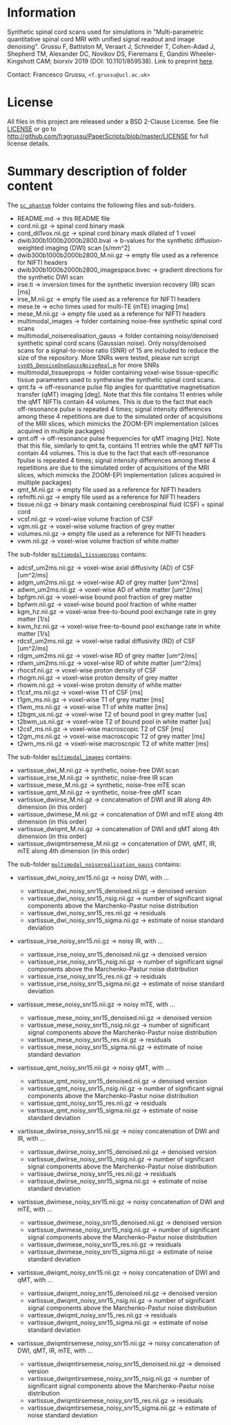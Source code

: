 # Information
Synthetic spinal cord scans used for simulations in "Multi-parametric quantitative spinal cord MRI with unified signal readout and image denoising". Grussu F, Battiston M, Veraart J, Schneider T, Cohen-Adad J, Shepherd TM, Alexander DC, Novikov DS, Fieremans E, Gandini Wheeler-Kingshott CAM; biorxiv 2019 (DOI: 10.1101/859538). Link to preprint [here](http://doi.org/10.1101/859538).


Contact: Francesco Grussu, `<f.grussu@ucl.ac.uk>`


# License
All files in this project are released under a BSD 2-Clause License.
See file [LICENSE](http://github.com/fragrussu/PaperScripts/blob/master/LICENSE) or go to http://github.com/fragrussu/PaperScripts/blob/master/LICENSE for full license details.


# Summary description of folder content
The [`sc_phantom`](http://github.com/fragrussu/PaperScripts/tree/master/sc_unireadout/sc_phantom) folder contains the following files and sub-folders.

* README.md -> this README file
* cord.nii.gz -> spinal cord binary mask
* cord_dil1vox.nii.gz -> spinal cord binary mask dilated of 1 voxel
* dwib300b1000b2000b2800.bval -> b-values for the synthetic diffusion-weighted imaging (DWI) scan [s/mm^2]
* dwib300b1000b2000b2800_M.nii.gz -> empty file used as a reference for NIFTI headers
* dwib300b1000b2000b2800_imagespace.bvec -> gradient directions for the synthetic DWI scan
* irse.ti -> inversion times for the synthetic inversion recovery (IR) scan [ms]
* irse_M.nii.gz -> empty file used as a reference for NIFTI headers
* mese.te -> echo times used for multi-TE (mTE) imaging [ms]
* mese_M.nii.gz -> empty file used as a reference for NIFTI headers
* multimodal_images -> folder containing noise-free synthetic spinal cord scans
* multimodal_noiserealisation_gauss -> folder containing noisy/denoised synthetic spinal cord scans (Gaussian noise). Only noisy/denoised scans for a signal-to-noise ratio (SNR) of 15 are included to reduce the size of the repository. More SNRs were tested, please run script [`syn05_DenoiseOneGaussNoiseReal.m`](https://github.com/fragrussu/PaperScripts/blob/master/sc_unireadout/simulations/syn05_DenoiseOneGaussNoiseReal.m) for more SNRs
* multimodal_tissueprops -> folder containing voxel-wise tissue-specific tissue parameters used to synthesise the synthetic spinal cord scans.
* qmt.fa -> off-resonance pulse flip angles for quantitative magnetisation transfer (qMT) imaging [deg]. Note that this file contains 11 entries while the qMT NIFTIs contain 44 volumes. This is due to the fact that each off-resonance pulse is repeated 4 times; signal intensity differences among these 4 repetitions are due to the simulated order of acquisitions of the MRI slices, which mimicks the ZOOM-EPI implementation (slices acquired in multiple packages)
* qmt.off -> off-resonance pulse frequencies for qMT imaging [Hz]. Note that this file, similarly to qmt.fa, contains 11 entries while the qMT NIFTIs contain 44 volumes. This is due to the fact that each off-resonance fpulse is repeated 4 times; signal intensity differences among these 4 repetitions are due to the simulated order of acquisitions of the MRI slices, which mimicks the ZOOM-EPI implementation (slices acquired in multiple packages)
* qmt_M.nii.gz -> empty file used as a reference for NIFTI headers
* refnifti.nii.gz -> empty file used as a reference for NIFTI headers
* tissue.nii.gz -> binary mask containing cerebrospinal fluid (CSF) + spinal cord
* vcsf.nii.gz -> voxel-wise volume fraction of CSF
* vgm.nii.gz -> voxel-wise volume fraction of grey matter
* volumes.nii.gz -> empty file used as a reference for NIFTI headers
* vwm.nii.gz -> voxel-wise volume fraction of white matter




The sub-folder [`multimodal_tissueprops`](http://github.com/fragrussu/PaperScripts/tree/master/sc_unireadout/sc_phantom/multimodal_tissueprops) contains:
* adcsf_um2ms.nii.gz -> voxel-wise axial diffusivity (AD) of CSF [um^2/ms]
* adgm_um2ms.nii.gz -> voxel-wise AD of grey matter [um^2/ms]
* adwm_um2ms.nii.gz -> voxel-wise AD of white matter [um^2/ms]
* bpfgm.nii.gz -> voxel-wise bound pool fraction of grey matter
* bpfwm.nii.gz -> voxel-wise bound pool fraction of white matter
* kgm_hz.nii.gz -> voxel-wise free-to-bound pool exchange rate in grey matter [1/s]
* kwm_hz.nii.gz -> voxel-wise free-to-bound pool exchange rate in white matter [1/s]
* rdcsf_um2ms.nii.gz -> voxel-wise radial diffusivity (RD) of CSF [um^2/ms]
* rdgm_um2ms.nii.gz -> voxel-wise RD of grey matter [um^2/ms]
* rdwm_um2ms.nii.gz -> voxel-wise RD of white matter [um^2/ms]
* rhocsf.nii.gz -> voxel-wise proton density of CSF
* rhogm.nii.gz -> voxel-wise proton density of grey matter
* rhowm.nii.gz -> voxel-wise proton density of white matter
* t1csf_ms.nii.gz -> voxel-wise T1 of CSF [ms]
* t1gm_ms.nii.gz -> voxel-wise T1 of grey matter [ms]
* t1wm_ms.nii.gz -> voxel-wise T1 of white matter [ms]
* t2bgm_us.nii.gz -> voxel-wise T2 of bound pool in grey matter [us] 
* t2bwm_us.nii.gz -> voxel-wise T2 of bound pool in white matter [us]
* t2csf_ms.nii.gz -> voxel-wise macroscopic T2 of CSF [ms]
* t2gm_ms.nii.gz -> voxel-wise macroscopic T2 of grey matter [ms]
* t2wm_ms.nii.gz -> voxel-wise macroscopic T2 of white matter [ms]




The sub-folder [`multimodal_images`](http://github.com/fragrussu/PaperScripts/tree/master/sc_unireadout/sc_phantom/multimodal_images) contains:
* vartissue_dwi_M.nii.gz -> synthetic, noise-free DWI scan
* vartissue_irse_M.nii.gz -> synthetic, noise-free IR scan
* vartissue_mese_M.nii.gz -> synthetic, noise-free mTE scan
* vartissue_qmt_M.nii.gz -> synthetic, noise-free qMT scan
* vartissue_dwiirse_M.nii.gz -> concatenation of DWI and IR along 4th dimension (in this order)
* vartissue_dwimese_M.nii.gz -> concatenation of DWI and mTE along 4th dimension (in this order)
* vartissue_dwiqmt_M.nii.gz -> concatenation of DWI and qMT along 4th dimension (in this order)
* vartissue_dwiqmtirsemese_M.nii.gz -> concatenation of DWI, qMT, IR, mTE along 4th dimension (in this order)




The sub-folder [`multimodal_noiserealisation_gauss`](http://github.com/fragrussu/PaperScripts/tree/master/sc_unireadout/sc_phantom/multimodal_noiserealisation_gauss) contains:
* vartissue_dwi_noisy_snr15.nii.gz -> noisy DWI, with ...
    * vartissue_dwi_noisy_snr15_denoised.nii.gz -> denoised version
    * vartissue_dwi_noisy_snr15_nsig.nii.gz -> number of significant signal components above the Marchenko-Pastur noise distribution
    * vartissue_dwi_noisy_snr15_res.nii.gz -> residuals
    * vartissue_dwi_noisy_snr15_sigma.nii.gz -> estimate of noise standard deviation

* vartissue_irse_noisy_snr15.nii.gz -> noisy IR, with ...
    * vartissue_irse_noisy_snr15_denoised.nii.gz -> denoised version
    * vartissue_irse_noisy_snr15_nsig.nii.gz -> number of significant signal components above the Marchenko-Pastur noise distribution
    * vartissue_irse_noisy_snr15_res.nii.gz -> residuals
    * vartissue_irse_noisy_snr15_sigma.nii.gz -> estimate of noise standard deviation

* vartissue_mese_noisy_snr15.nii.gz -> noisy mTE, with ...
    * vartissue_mese_noisy_snr15_denoised.nii.gz -> denoised version
    * vartissue_mese_noisy_snr15_nsig.nii.gz  -> number of significant signal components above the Marchenko-Pastur noise distribution
    * vartissue_mese_noisy_snr15_res.nii.gz -> residuals
    * vartissue_mese_noisy_snr15_sigma.nii.gz -> estimate of noise standard deviation

* vartissue_qmt_noisy_snr15.nii.gz -> noisy qMT, with ...
    * vartissue_qmt_noisy_snr15_denoised.nii.gz -> denoised version
    * vartissue_qmt_noisy_snr15_nsig.nii.gz -> number of significant signal components above the Marchenko-Pastur noise distribution
    * vartissue_qmt_noisy_snr15_res.nii.gz -> residuals
    * vartissue_qmt_noisy_snr15_sigma.nii.gz -> estimate of noise standard deviation

* vartissue_dwiirse_noisy_snr15.nii.gz -> noisy concatenation of DWI and IR, with ...
    * vartissue_dwiirse_noisy_snr15_denoised.nii.gz -> denoised version
    * vartissue_dwiirse_noisy_snr15_nsig.nii.gz -> number of significant signal components above the Marchenko-Pastur noise distribution
    * vartissue_dwiirse_noisy_snr15_res.nii.gz -> residuals
    * vartissue_dwiirse_noisy_snr15_sigma.nii.gz -> estimate of noise standard deviation

* vartissue_dwimese_noisy_snr15.nii.gz -> noisy concatenation of DWI and mTE, with ...
    * vartissue_dwimese_noisy_snr15_denoised.nii.gz -> denoised version
    * vartissue_dwimese_noisy_snr15_nsig.nii.gz -> number of significant signal components above the Marchenko-Pastur noise distribution
    * vartissue_dwimese_noisy_snr15_res.nii.gz -> residuals
    * vartissue_dwimese_noisy_snr15_sigma.nii.gz -> estimate of noise standard deviation

* vartissue_dwiqmt_noisy_snr15.nii.gz -> noisy concatenation of DWI and qMT, with ...
    * vartissue_dwiqmt_noisy_snr15_denoised.nii.gz -> denoised version
    * vartissue_dwiqmt_noisy_snr15_nsig.nii.gz -> number of significant signal components above the Marchenko-Pastur noise distribution
    * vartissue_dwiqmt_noisy_snr15_res.nii.gz -> residuals
    * vartissue_dwiqmt_noisy_snr15_sigma.nii.gz -> estimate of noise standard deviation

* vartissue_dwiqmtirsemese_noisy_snr15.nii.gz -> noisy concatenation of DWI, qMT, IR, mTE, with ...
    * vartissue_dwiqmtirsemese_noisy_snr15_denoised.nii.gz -> denoised version
    * vartissue_dwiqmtirsemese_noisy_snr15_nsig.nii.gz -> number of significant signal components above the Marchenko-Pastur noise distribution
    * vartissue_dwiqmtirsemese_noisy_snr15_res.nii.gz -> residuals
    * vartissue_dwiqmtirsemese_noisy_snr15_sigma.nii.gz -> estimate of noise standard deviation

